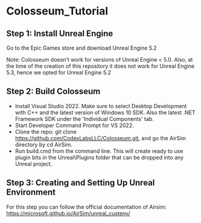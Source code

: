 # Colosseum_Tutorial

Step 1: Install Unreal Engine
----------------
Go to the Epic Games store and download Unreal Engine 5.2

Note: Colosseum doesn't work for versions of Unreal Engine < 5.0. Also, at the time of the creation of this repository it does not work for Unreal Engine 5.3, hence we opted for Unreal Engine 5.2

Step 2: Build Colosseum
----------------

* Install Visual Studio 2022. Make sure to select Desktop Development with C++ and the latest version of Windows 10 SDK. Also the latest .NET Framework SDK under the 'Individual Components' tab.
* Start Developer Command Prompt for VS 2022.
* Clone the repo: git clone https://github.com/CodexLabsLLC/Colosseum.git, and go the AirSim directory by cd AirSim.
* Run build.cmd from the command line. This will create ready to use plugin bits in the Unreal\Plugins folder that can be dropped into any Unreal project.

Step 3: Creating and Setting Up Unreal Environment
---------------------

For this step you can follow the official documentation of Airsim: https://microsoft.github.io/AirSim/unreal_custenv/




